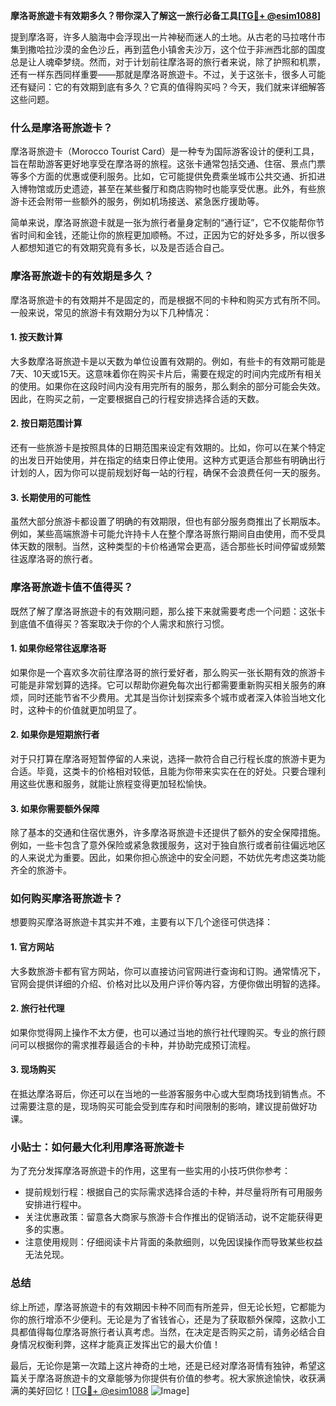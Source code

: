 **摩洛哥旅遊卡有效期多久？带你深入了解这一旅行必备工具[[TG💪+ @esim1088](https://t.me/s/esim1088)]**

提到摩洛哥，许多人脑海中会浮现出一片神秘而迷人的土地。从古老的马拉喀什市集到撒哈拉沙漠的金色沙丘，再到蓝色小镇舍夫沙万，这个位于非洲西北部的国度总是让人魂牵梦绕。然而，对于计划前往摩洛哥的旅行者来说，除了护照和机票，还有一样东西同样重要——那就是摩洛哥旅遊卡。不过，关于这张卡，很多人可能还有疑问：它的有效期到底有多久？它真的值得购买吗？今天，我们就来详细解答这些问题。

### 什么是摩洛哥旅遊卡？

摩洛哥旅遊卡（Morocco Tourist Card）是一种专为国际游客设计的便利工具，旨在帮助游客更好地享受在摩洛哥的旅程。这张卡通常包括交通、住宿、景点门票等多个方面的优惠或便利服务。比如，它可能提供免费乘坐城市公共交通、折扣进入博物馆或历史遗迹，甚至在某些餐厅和商店购物时也能享受优惠。此外，有些旅游卡还会附带一些额外的服务，例如机场接送、紧急医疗援助等。

简单来说，摩洛哥旅遊卡就是一张为旅行者量身定制的“通行证”，它不仅能帮你节省时间和金钱，还能让你的旅程更加顺畅。不过，正因为它的好处多多，所以很多人都想知道它的有效期究竟有多长，以及是否适合自己。

### 摩洛哥旅遊卡的有效期是多久？

摩洛哥旅遊卡的有效期并不是固定的，而是根据不同的卡种和购买方式有所不同。一般来说，常见的旅游卡有效期分为以下几种情况：

#### 1. **按天数计算**
大多数摩洛哥旅遊卡是以天数为单位设置有效期的。例如，有些卡的有效期可能是7天、10天或15天。这意味着你在购买卡片后，需要在规定的时间内完成所有相关的使用。如果你在这段时间内没有用完所有的服务，那么剩余的部分可能会失效。因此，在购买之前，一定要根据自己的行程安排选择合适的天数。

#### 2. **按日期范围计算**
还有一些旅游卡是按照具体的日期范围来设定有效期的。比如，你可以在某个特定的出发日开始使用，并在指定的结束日停止使用。这种方式更适合那些有明确出行计划的人，因为你可以提前规划好每一站的行程，确保不会浪费任何一天的服务。

#### 3. **长期使用的可能性**
虽然大部分旅游卡都设置了明确的有效期限，但也有部分服务商推出了长期版本。例如，某些高端旅游卡可能允许持卡人在整个摩洛哥旅行期间自由使用，而不受具体天数的限制。当然，这种类型的卡价格通常会更高，适合那些长时间停留或频繁往返摩洛哥的旅行者。

### 摩洛哥旅遊卡值不值得买？

既然了解了摩洛哥旅遊卡的有效期问题，那么接下来就需要考虑一个问题：这张卡到底值不值得买？答案取决于你的个人需求和旅行习惯。

#### 1. 如果你经常往返摩洛哥
如果你是一个喜欢多次前往摩洛哥的旅行爱好者，那么购买一张长期有效的旅游卡可能是非常划算的选择。它可以帮助你避免每次出行都需要重新购买相关服务的麻烦，同时还能节省不少费用。尤其是当你计划探索多个城市或者深入体验当地文化时，这种卡的价值就更加明显了。

#### 2. 如果你是短期旅行者
对于只打算在摩洛哥短暂停留的人来说，选择一款符合自己行程长度的旅游卡更为合适。毕竟，这类卡的价格相对较低，且能为你带来实实在在的好处。只要合理利用这些优惠和服务，就能让旅程变得更加轻松愉快。

#### 3. 如果你需要额外保障
除了基本的交通和住宿优惠外，许多摩洛哥旅遊卡还提供了额外的安全保障措施。例如，一些卡包含了意外保险或紧急救援服务，这对于独自旅行或者前往偏远地区的人来说尤为重要。因此，如果你担心旅途中的安全问题，不妨优先考虑这类功能齐全的旅游卡。

### 如何购买摩洛哥旅遊卡？

想要购买摩洛哥旅遊卡其实并不难，主要有以下几个途径可供选择：

#### 1. 官方网站
大多数旅游卡都有官方网站，你可以直接访问官网进行查询和订购。通常情况下，官网会提供详细的介绍、价格对比以及用户评价等内容，方便你做出明智的选择。

#### 2. 旅行社代理
如果你觉得网上操作不太方便，也可以通过当地的旅行社代理购买。专业的旅行顾问可以根据你的需求推荐最适合的卡种，并协助完成预订流程。

#### 3. 现场购买
在抵达摩洛哥后，你还可以在当地的一些游客服务中心或大型商场找到销售点。不过需要注意的是，现场购买可能会受到库存和时间限制的影响，建议提前做好功课。

### 小贴士：如何最大化利用摩洛哥旅遊卡

为了充分发挥摩洛哥旅遊卡的作用，这里有一些实用的小技巧供你参考：

- 提前规划行程：根据自己的实际需求选择合适的卡种，并尽量将所有可用服务安排进行程中。
- 关注优惠政策：留意各大商家与旅游卡合作推出的促销活动，说不定能获得更多的实惠。
- 注意使用规则：仔细阅读卡片背面的条款细则，以免因误操作而导致某些权益无法兑现。

### 总结

综上所述，摩洛哥旅遊卡的有效期因卡种不同而有所差异，但无论长短，它都能为你的旅行增添不少便利。无论是为了省钱省心，还是为了获取额外保障，这款小工具都值得每位摩洛哥旅行者认真考虑。当然，在决定是否购买之前，请务必结合自身情况权衡利弊，这样才能真正发挥出它的最大价值！

最后，无论你是第一次踏上这片神奇的土地，还是已经对摩洛哥情有独钟，希望这篇关于摩洛哥旅遊卡的文章能够为你提供有价值的参考。祝大家旅途愉快，收获满满的美好回忆！[[TG💪+ @esim1088](https://t.me/s/esim1088) ![Image](https://i.postimg.cc/4NQfJmqS/Snipaste-2025-05-13-00-14-12.png)]